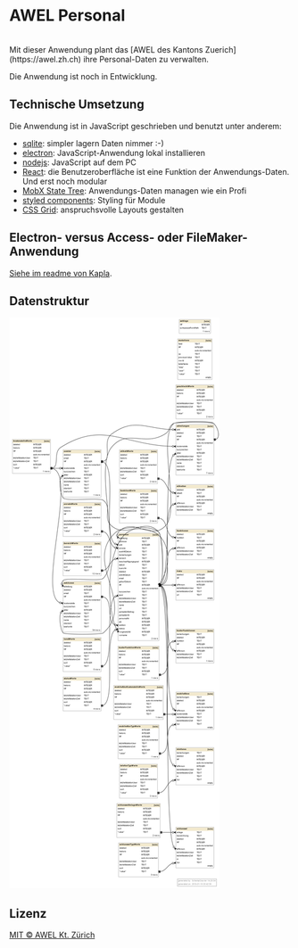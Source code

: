 # AWEL Personal

<br/>
Mit dieser Anwendung plant das [AWEL des Kantons Zuerich](https://awel.zh.ch) ihre Personal-Daten zu verwalten.

Die Anwendung ist noch in Entwicklung.

## Technische Umsetzung

Die Anwendung ist in JavaScript geschrieben und benutzt unter anderem:

- [sqlite](http://sqlite.org): simpler lagern Daten nimmer :-)
- [electron](http://electron.atom.io): JavaScript-Anwendung lokal installieren
- [nodejs](https://nodejs.org): JavaScript auf dem PC
- [React](https://facebook.github.io/react): die Benutzeroberfläche ist eine Funktion der Anwendungs-Daten. Und erst noch modular
- [MobX State Tree](https://github.com/mobxjs/mobx-state-tree): Anwendungs-Daten managen wie ein Profi
- [styled components](https://github.com/styled-components/styled-components): Styling für Module
- [CSS Grid](https://developer.mozilla.org/en-US/docs/Web/CSS/grid): anspruchsvolle Layouts gestalten

## Electron- versus Access- oder FileMaker-Anwendung
[Siehe im readme von Kapla](https://github.com/barbalex/kapla3#electron--versus-access-anwendung).

## Datenstruktur
![Datenstruktur](./app/etc/awel-personal-structure.png)

## Lizenz
[MIT © AWEL Kt. Zürich](./LICENSE)
